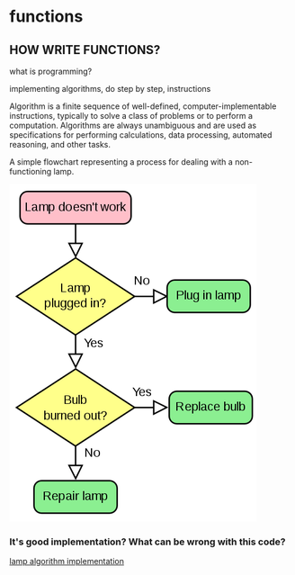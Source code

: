# functions
## HOW WRITE FUNCTIONS? 

what is programming? 

implementing algorithms, do step by step, instructions

Algorithm is a finite sequence of well-defined, computer-implementable instructions, typically to solve a class of problems or to 
perform a computation.
Algorithms are always unambiguous and are used as specifications for performing calculations,
data processing, automated reasoning, and other tasks.


A simple flowchart representing a process for dealing with a non-functioning lamp.



![Alt text](./images/flowchart.png?raw=true "Title")
### It's good implementation? What can be wrong with this code?
[lamp algorithm implementation](lamp.md)

